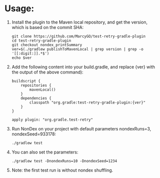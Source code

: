 Usage:
============

1. Install the plugin to the Maven local repository, and get the version, which is based on the commit SHA:
    ```
    git clone https://github.com/MarcyGO/test-retry-gradle-plugin
    cd test-retry-gradle-plugin
    git checkout nondex_printSummary
    ver=$(./gradlew publishToMavenLocal | grep version | grep -o '[[:digit:]].*$')
    echo $ver
    ```
2. Add the following content into your build.gradle, and replace {ver} with the output of the above command):
    ```
    buildscript {
        repositories {
            mavenLocal()
        }
        dependencies {
            classpath "org.gradle:test-retry-gradle-plugin:{ver}"
        }
    }

    apply plugin: "org.gradle.test-retry"
    ```
3. Run NonDex on your project with default parameters nondexRuns=3, nondexSeed=933178:
    ```
    ./gradlew test
4. You can also set the parameters:
    ```
    ./gradlew test -DnondexRuns=10 -DnondexSeed=1234
5. Note: the first test run is without nondex shuffling.
